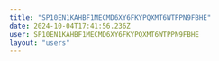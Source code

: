 ```yaml
---
title: "SP10EN1KAHBF1MECMD6XY6FKYPQXMT6WTPPN9FBHE"
date: 2024-10-04T17:41:56.236Z
user: SP10EN1KAHBF1MECMD6XY6FKYPQXMT6WTPPN9FBHE
layout: "users"
---
```

    